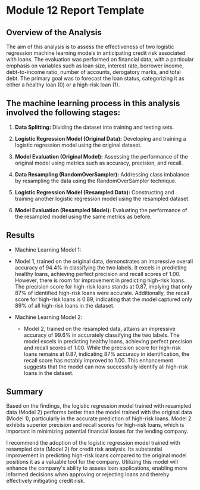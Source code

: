 # Module 12 Report Template

## Overview of the Analysis
The aim of this analysis is to assess the effectiveness of two logistic regression machine learning models in anticipating credit risk associated with loans. The evaluation was performed on financial data, with a particular emphasis on variables such as loan size, interest rate, borrower income, debt-to-income ratio, number of accounts, derogatory marks, and total debt. The primary goal was to forecast the loan status, categorizing it as either a healthy loan (0) or a high-risk loan (1).

## The machine learning process in this analysis involved the following stages:

1. **Data Splitting:**
   Dividing the dataset into training and testing sets.

2. **Logistic Regression Model (Original Data):**
   Developing and training a logistic regression model using the original dataset.

3. **Model Evaluation (Original Model):**
   Assessing the performance of the original model using metrics such as accuracy, precision, and recall.

4. **Data Resampling (RandomOverSampler):**
   Addressing class imbalance by resampling the data using the RandomOverSampler technique.

5. **Logistic Regression Model (Resampled Data):**
   Constructing and training another logistic regression model using the resampled dataset.

6. **Model Evaluation (Resampled Model):**
   Evaluating the performance of the resampled model using the same metrics as before.

## Results

* Machine Learning Model 1:

 * Model 1, trained on the original data, demonstrates an impressive overall accuracy of 94.4% in classifying the two labels. It excels in predicting healthy loans, achieving perfect precision and recall scores of 1.00. However, there is room for improvement in predicting high-risk loans. The precision score for high-risk loans stands at 0.87, implying that only 87% of identified high-risk loans were accurate. Additionally, the recall score for high-risk loans is 0.89, indicating that the model captured only 89% of all high-risk loans in the dataset.

* Machine Learning Model 2:

  * Model 2, trained on the resampled data, attains an impressive accuracy of 99.6% in accurately classifying the two labels. The model excels in predicting healthy loans, achieving perfect precision and recall scores of 1.00. While the precision score for high-risk loans remains at 0.87, indicating 87% accuracy in identification, the recall score has notably improved to 1.00. This enhancement suggests that the model can now successfully identify all high-risk loans in the dataset.

## Summary

Based on the findings, the logistic regression model trained with resampled data (Model 2) performs better than the model trained with the original data (Model 1), particularly in the accurate prediction of high-risk loans. Model 2 exhibits superior precision and recall scores for high-risk loans, which is important in minimizing potential financial losses for the lending company.

I recommend the adoption of the logistic regression model trained with resampled data (Model 2) for credit risk analysis. Its substantial improvement in predicting high-risk loans compared to the original model positions it as a valuable tool for the company. Utilizing this model will enhance the company's ability to assess loan applications, enabling more informed decisions when approving or rejecting loans and thereby effectively mitigating credit risk.